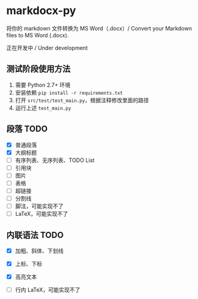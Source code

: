 # markdocx-py

将你的 markdown 文件转换为 MS Word（.docx）/ Convert your Markdown files to MS Word (.docx).

正在开发中 / Under development

## 测试阶段使用方法 

1. 需要 Python 2.7+ 环境
2. 安装依赖 `pip install -r requirements.txt`
3. 打开 `src/test/test_main.py`，根据注释修改里面的路径
4. 运行上述 `test_main.py` 



## 段落 TODO 
- [x] 普通段落
- [x] 大纲标题
- [ ] 有序列表、无序列表、TODO List
- [ ] 引用块
- [ ] 图片
- [ ] 表格
- [ ] 超链接
- [ ] 分割线
- [ ] 脚注，可能实现不了
- [ ] LaTeX，可能实现不了

## 内联语法 TODO 

- [x] 加粗、斜体、下划线
- [x] 上标、下标
- [x] 高亮文本
- [ ] 行内 LaTeX，可能实现不了

